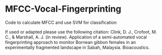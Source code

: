 # MFCC-Vocal-Fingerprinting
Code to calculate MFCC and use SVM for classification

If used or adapted please use the following citation:
Clink, D. J., Crofoot, M. C., & Marshall, A. J. (in review). Application of a semi-automated vocal fingerprinting 
approach to monitor Bornean gibbon females in an experimentally fragmented landscape in Sabah, Malaysia. Bioacoustics. 


